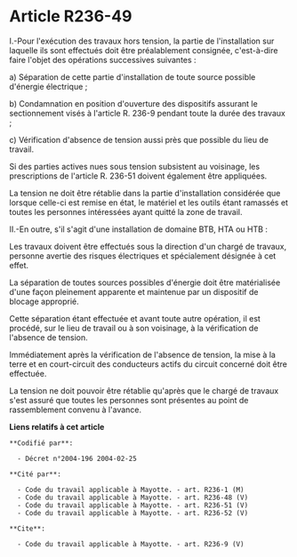 # Article R236-49

I.-Pour l'exécution des travaux hors tension, la partie de l'installation sur laquelle ils sont effectués doit être
préalablement consignée, c'est-à-dire faire l'objet des opérations successives suivantes : 

a) Séparation de cette partie d'installation de toute source possible d'énergie électrique ; 

b) Condamnation en position d'ouverture des dispositifs assurant le sectionnement visés à l'article R. 236-9 pendant toute la
durée des travaux ; 

c) Vérification d'absence de tension aussi près que possible du lieu de travail. 

Si des parties actives nues sous tension subsistent au voisinage, les prescriptions de l'article R. 236-51 doivent également
être appliquées. 

La tension ne doit être rétablie dans la partie d'installation considérée que lorsque celle-ci est remise en état, le
matériel et les outils étant ramassés et toutes les personnes intéressées ayant quitté la zone de travail. 

II.-En outre, s'il s'agit d'une installation de domaine BTB, HTA ou HTB : 

Les travaux doivent être effectués sous la direction d'un chargé de travaux, personne avertie des risques électriques et
spécialement désignée à cet effet. 

La séparation de toutes sources possibles d'énergie doit être matérialisée d'une façon pleinement apparente et maintenue par
un dispositif de blocage approprié. 

Cette séparation étant effectuée et avant toute autre opération, il est procédé, sur le lieu de travail ou à son voisinage, à
la vérification de l'absence de tension. 

Immédiatement après la vérification de l'absence de tension, la mise à la terre et en court-circuit des conducteurs actifs du
circuit concerné doit être effectuée. 

La tension ne doit pouvoir être rétablie qu'après que le chargé de travaux s'est assuré que toutes les personnes sont
présentes au point de rassemblement convenu à l'avance.

**Liens relatifs à cet article**

	**Codifié par**:

	  - Décret n°2004-196 2004-02-25

	**Cité par**:

	  - Code du travail applicable à Mayotte. - art. R236-1 (M)
	  - Code du travail applicable à Mayotte. - art. R236-48 (V)
	  - Code du travail applicable à Mayotte. - art. R236-51 (V)
	  - Code du travail applicable à Mayotte. - art. R236-52 (V)

	**Cite**:

	  - Code du travail applicable à Mayotte. - art. R236-9 (V)
